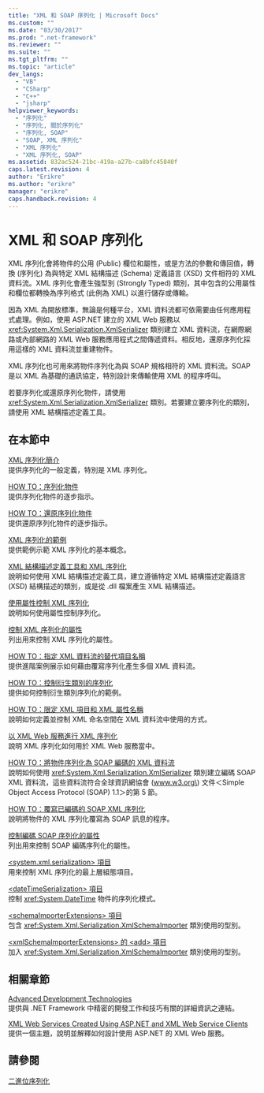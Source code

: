 ```yaml
---
title: "XML 和 SOAP 序列化 | Microsoft Docs"
ms.custom: ""
ms.date: "03/30/2017"
ms.prod: ".net-framework"
ms.reviewer: ""
ms.suite: ""
ms.tgt_pltfrm: ""
ms.topic: "article"
dev_langs: 
  - "VB"
  - "CSharp"
  - "C++"
  - "jsharp"
helpviewer_keywords: 
  - "序列化"
  - "序列化, 關於序列化"
  - "序列化, SOAP"
  - "SOAP, XML 序列化"
  - "XML 序列化"
  - "XML 序列化, SOAP"
ms.assetid: 832ac524-21bc-419a-a27b-ca8bfc45840f
caps.latest.revision: 4
author: "Erikre"
ms.author: "erikre"
manager: "erikre"
caps.handback.revision: 4
---
```

# XML 和 SOAP 序列化
XML 序列化會將物件的公用 \(Public\) 欄位和屬性，或是方法的參數和傳回值，轉換 \(序列化\) 為與特定 XML 結構描述 \(Schema\) 定義語言 \(XSD\) 文件相符的 XML 資料流。XML 序列化會產生強型別 \(Strongly Typed\) 類別，其中包含的公用屬性和欄位都轉換為序列格式 \(此例為 XML\) 以進行儲存或傳輸。  
  
 因為 XML 為開放標準，無論是何種平台，XML 資料流都可依需要由任何應用程式處理。例如，使用 ASP.NET 建立的 XML Web 服務以 <xref:System.Xml.Serialization.XmlSerializer> 類別建立 XML 資料流，在網際網路或內部網路的 XML Web 服務應用程式之間傳遞資料。相反地，還原序列化採用這樣的 XML 資料流並重建物件。  
  
 XML 序列化也可用來將物件序列化為與 SOAP 規格相符的 XML 資料流。SOAP 是以 XML 為基礎的通訊協定，特別設計來傳輸使用 XML 的程序呼叫。  
  
 若要序列化或還原序列化物件，請使用 <xref:System.Xml.Serialization.XmlSerializer> 類別。若要建立要序列化的類別，請使用 XML 結構描述定義工具。  
  
## 在本節中  
 [XML 序列化簡介](../../../docs/framework/serialization/introducing-xml-serialization.md)  
 提供序列化的一般定義，特別是 XML 序列化。  
  
 [HOW TO：序列化物件](../../../docs/framework/serialization/how-to-serialize-an-object.md)  
 提供序列化物件的逐步指示。  
  
 [HOW TO：還原序列化物件](../../../docs/framework/serialization/how-to-deserialize-an-object.md)  
 提供還原序列化物件的逐步指示。  
  
 [XML 序列化的範例](../../../docs/framework/serialization/examples-of-xml-serialization.md)  
 提供範例示範 XML 序列化的基本概念。  
  
 [XML 結構描述定義工具和 XML 序列化](../../../docs/framework/serialization/the-xml-schema-definition-tool-and-xml-serialization.md)  
 說明如何使用 XML 結構描述定義工具，建立遵循特定 XML 結構描述定義語言 \(XSD\) 結構描述的類別，或是從 .dll 檔案產生 XML 結構描述。  
  
 [使用屬性控制 XML 序列化](../../../docs/framework/serialization/controlling-xml-serialization-using-attributes.md)  
 說明如何使用屬性控制序列化。  
  
 [控制 XML 序列化的屬性](../../../docs/framework/serialization/attributes-that-control-xml-serialization.md)  
 列出用來控制 XML 序列化的屬性。  
  
 [HOW TO：指定 XML 資料流的替代項目名稱](../../../docs/framework/serialization/how-to-specify-an-alternate-element-name-for-an-xml-stream.md)  
 提供進階案例展示如何藉由覆寫序列化產生多個 XML 資料流。  
  
 [HOW TO：控制衍生類別的序列化](../../../docs/framework/serialization/how-to-control-serialization-of-derived-classes.md)  
 提供如何控制衍生類別序列化的範例。  
  
 [HOW TO：限定 XML 項目和 XML 屬性名稱](../../../docs/framework/serialization/how-to-qualify-xml-element-and-xml-attribute-names.md)  
 說明如何定義並控制 XML 命名空間在 XML 資料流中使用的方式。  
  
 [以 XML Web 服務進行 XML 序列化](../../../docs/framework/serialization/xml-serialization-with-xml-web-services.md)  
 說明 XML 序列化如何用於 XML Web 服務當中。  
  
 [HOW TO：將物件序列化為 SOAP 編碼的 XML 資料流](../../../docs/framework/serialization/how-to-serialize-an-object-as-a-soap-encoded-xml-stream.md)  
 說明如何使用 <xref:System.Xml.Serialization.XmlSerializer> 類別建立編碼 SOAP XML 資料流，這些資料流符合全球資訊網協會 \(www.w3.org\) 文件＜Simple Object Access Protocol \(SOAP\) 1.1＞的第 5 節。  
  
 [HOW TO：覆寫已編碼的 SOAP XML 序列化](../../../docs/framework/serialization/how-to-override-encoded-soap-xml-serialization.md)  
 說明將物件的 XML 序列化覆寫為 SOAP 訊息的程序。  
  
 [控制編碼 SOAP 序列化的屬性](../../../docs/framework/serialization/attributes-that-control-encoded-soap-serialization.md)  
 列出用來控制 SOAP 編碼序列化的屬性。  
  
 [\<system.xml.serialization\> 項目](../../../docs/framework/serialization/system-xml-serialization-element.md)  
 用來控制 XML 序列化的最上層組態項目。  
  
 [\<dateTimeSerialization\> 項目](../../../docs/framework/serialization/datetimeserialization-element.md)  
 控制 <xref:System.DateTime> 物件的序列化模式。  
  
 [\<schemaImporterExtensions\> 項目](../../../docs/framework/serialization/schemaimporterextensions-element.md)  
 包含 <xref:System.Xml.Serialization.XmlSchemaImporter> 類別使用的型別。  
  
 [\<xmlSchemaImporterExtensions\> 的 \<add\> 項目](../../../docs/framework/serialization/add-element-for-xmlschemaimporterextensions.md)  
 加入 <xref:System.Xml.Serialization.XmlSchemaImporter> 類別使用的型別。  
  
## 相關章節  
 [Advanced Development Technologies](http://msdn.microsoft.com/zh-tw/c4a7e341-f0c6-4df4-a74f-223387ac6e4e)  
 提供與 .NET Framework 中精密的開發工作和技巧有關的詳細資訊之連結。  
  
 [XML Web Services Created Using ASP.NET and XML Web Service Clients](http://msdn.microsoft.com/zh-tw/1e64af78-d705-4384-b08d-591a45f4379c)  
 提供一個主題，說明並解釋如何設計使用 ASP.NET 的 XML Web 服務。  
  
## 請參閱  
 [二進位序列化](../../../docs/framework/serialization/binary-serialization.md)